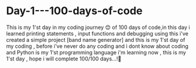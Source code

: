 # Day-1---100-days-of-code

This is my 1'st day in my coding journey 😊 of 100 days of code,in this day i learned printing statements , input functions and debugging using this i've created a simple project [band name generator] and this is my 1'st day of my coding , before i've never do any coding and i dont know about coding and Python is my 1'st programming language i'm learning now , this is my 1'st day , hope i will complete 100/100 days...!💪
